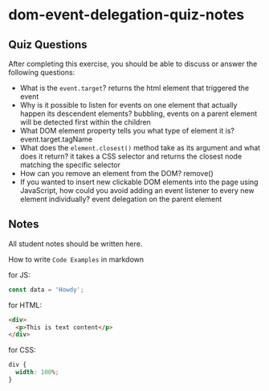 # dom-event-delegation-quiz-notes

## Quiz Questions

After completing this exercise, you should be able to discuss or answer the following questions:

- What is the `event.target`?
  returns the html element that triggered the event
- Why is it possible to listen for events on one element that actually happen its descendent elements?
  bubbling, events on a parent element will be detected first within the children
- What DOM element property tells you what type of element it is?
  event.target.tagName
- What does the `element.closest()` method take as its argument and what does it return?
  it takes a CSS selector and returns the closest node matching the specific selector
- How can you remove an element from the DOM?
  remove()
- If you wanted to insert new clickable DOM elements into the page using JavaScript, how could you avoid adding an event listener to every new element individually?
  event delegation on the parent element

## Notes

All student notes should be written here.

How to write `Code Examples` in markdown

for JS:

```javascript
const data = 'Howdy';
```

for HTML:

```html
<div>
  <p>This is text content</p>
</div>
```

for CSS:

```css
div {
  width: 100%;
}
```

